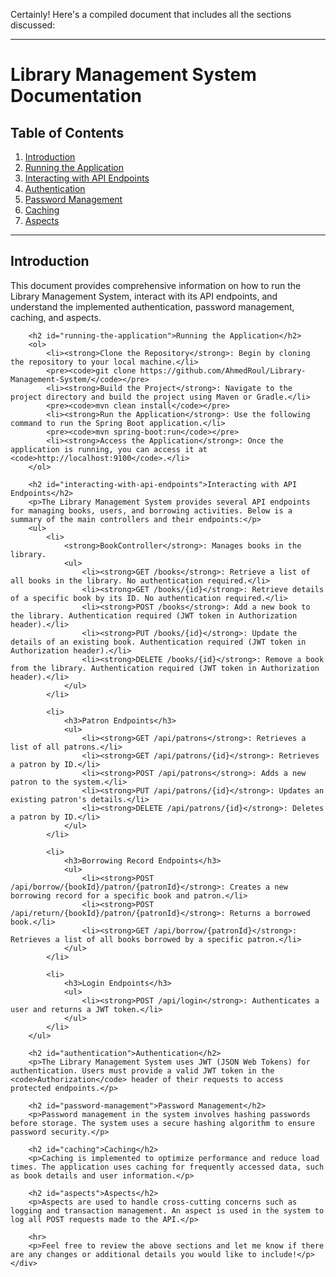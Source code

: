 <div class="flex w-full flex-col gap-1 empty:hidden first:pt-[3px]">
    <div class="markdown prose w-full break-words dark:prose-invert dark">
        <p>Certainly! Here's a compiled document that includes all the sections discussed:</p>
        <hr>
        <h1>Library Management System Documentation</h1>
        <h2>Table of Contents</h2>
        <ol>
            <li><a rel="noopener" href="#introduction">Introduction</a></li>
            <li><a rel="noopener" href="#running-the-application">Running the Application</a></li>
            <li><a rel="noopener" href="#interacting-with-api-endpoints">Interacting with API Endpoints</a></li>
            <li><a rel="noopener" href="#authentication">Authentication</a></li>
            <li><a rel="noopener" href="#password-management">Password Management</a></li>
            <li><a rel="noopener" href="#caching">Caching</a></li>
            <li><a rel="noopener" href="#aspects">Aspects</a></li>
        </ol>
        <hr>
        <h2 id="introduction">Introduction</h2>
        <p>This document provides comprehensive information on how to run the Library Management System, interact with its API endpoints, and understand the implemented authentication, password management, caching, and aspects.</p>
        
        <h2 id="running-the-application">Running the Application</h2>
        <ol>
            <li><strong>Clone the Repository</strong>: Begin by cloning the repository to your local machine.</li>
            <pre><code>git clone https://github.com/AhmedRoul/Library-Management-System/</code></pre>
            <li><strong>Build the Project</strong>: Navigate to the project directory and build the project using Maven or Gradle.</li>
            <pre><code>mvn clean install</code></pre>
            <li><strong>Run the Application</strong>: Use the following command to run the Spring Boot application.</li>
            <pre><code>mvn spring-boot:run</code></pre>
            <li><strong>Access the Application</strong>: Once the application is running, you can access it at <code>http://localhost:9100</code>.</li>
        </ol>

        <h2 id="interacting-with-api-endpoints">Interacting with API Endpoints</h2>
        <p>The Library Management System provides several API endpoints for managing books, users, and borrowing activities. Below is a summary of the main controllers and their endpoints:</p>
        <ul>
            <li>
                <strong>BookController</strong>: Manages books in the library.
                <ul>
                    <li><strong>GET /books</strong>: Retrieve a list of all books in the library. No authentication required.</li>
                    <li><strong>GET /books/{id}</strong>: Retrieve details of a specific book by its ID. No authentication required.</li>
                    <li><strong>POST /books</strong>: Add a new book to the library. Authentication required (JWT token in Authorization header).</li>
                    <li><strong>PUT /books/{id}</strong>: Update the details of an existing book. Authentication required (JWT token in Authorization header).</li>
                    <li><strong>DELETE /books/{id}</strong>: Remove a book from the library. Authentication required (JWT token in Authorization header).</li>
                </ul>
            </li>

            <li>
                <h3>Patron Endpoints</h3>
                <ul>
                    <li><strong>GET /api/patrons</strong>: Retrieves a list of all patrons.</li>
                    <li><strong>GET /api/patrons/{id}</strong>: Retrieves a patron by ID.</li>
                    <li><strong>POST /api/patrons</strong>: Adds a new patron to the system.</li>
                    <li><strong>PUT /api/patrons/{id}</strong>: Updates an existing patron's details.</li>
                    <li><strong>DELETE /api/patrons/{id}</strong>: Deletes a patron by ID.</li>
                </ul>
            </li>

            <li>
                <h3>Borrowing Record Endpoints</h3>
                <ul>
                    <li><strong>POST /api/borrow/{bookId}/patron/{patronId}</strong>: Creates a new borrowing record for a specific book and patron.</li>
                    <li><strong>POST /api/return/{bookId}/patron/{patronId}</strong>: Returns a borrowed book.</li>
                    <li><strong>GET /api/borrow/{patronId}</strong>: Retrieves a list of all books borrowed by a specific patron.</li>
                </ul>
            </li>

            <li>
                <h3>Login Endpoints</h3>
                <ul>
                    <li><strong>POST /api/login</strong>: Authenticates a user and returns a JWT token.</li>
                </ul>
            </li>
        </ul>

        <h2 id="authentication">Authentication</h2>
        <p>The Library Management System uses JWT (JSON Web Tokens) for authentication. Users must provide a valid JWT token in the <code>Authorization</code> header of their requests to access protected endpoints.</p>

        <h2 id="password-management">Password Management</h2>
        <p>Password management in the system involves hashing passwords before storage. The system uses a secure hashing algorithm to ensure password security.</p>

        <h2 id="caching">Caching</h2>
        <p>Caching is implemented to optimize performance and reduce load times. The application uses caching for frequently accessed data, such as book details and user information.</p>

        <h2 id="aspects">Aspects</h2>
        <p>Aspects are used to handle cross-cutting concerns such as logging and transaction management. An aspect is used in the system to log all POST requests made to the API.</p>

        <hr>
        <p>Feel free to review the above sections and let me know if there are any changes or additional details you would like to include!</p>
    </div>
</div>
